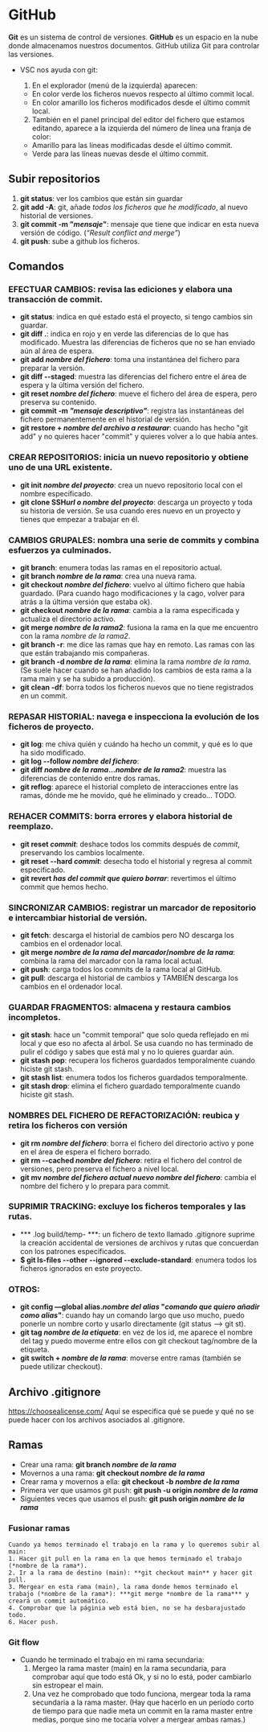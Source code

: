 # GitHub
**Git** es un sistema de control de versiones.
**GitHub** es un espacio en la nube donde almacenamos nuestros documentos. GitHub utiliza Git para controlar las versiones.

- VSC nos ayuda con git:
  1. En el explorador (menú de la izquierda) aparecen:
    - En color verde los ficheros nuevos respecto al último commit local.
    - En color amarillo los ficheros modificados desde el último commit local.

  2. También en el panel principal del editor del fichero que estamos editando, aparece a la izquierda del número de línea una franja de color:
    - Amarillo para las líneas modificadas desde el último commit.
    - Verde para las líneas nuevas desde el último commit.


## Subir repositorios
1. **git status**: ver los cambios que están sin guardar
2. **git add -A**: git, añade *todos los ficheros que he modificado*, al nuevo historial de versiones.
3. **git commit -m "*mensaje*"**: mensaje que tiene que indicar en esta nueva versión de código. (*“Result conflict and merge”*)
4. **git push**: sube a github los ficheros.

## Comandos
### EFECTUAR CAMBIOS: revisa las ediciones y elabora una transacción de commit.
  - **git status**: indica en qué estado está el proyecto, si tengo cambios sin guardar.
  - **git diff .**: indica en rojo y en verde las diferencias de lo que has modificado. Muestra las diferencias de ficheros que no se han enviado aún al área de espera.
  - **git add *nombre del fichero***: toma una instantánea del fichero para preparar la versión.
  - **git diff --staged**: muestra las diferencias del fichero entre el área de espera y la última versión del fichero.
  - **git reset *nombre del fichero***: mueve el fichero del área de espera, pero preserva su contenido.
  - **git commit -m *"mensaje descriptivo"***: registra las instantáneas del fichero permanentemente en el historial de versión.
  - **git restore + *nombre del archivo a restaurar***: cuando has hecho "git add" y no quieres hacer "commit" y quieres volver a lo que había antes.

### CREAR REPOSITORIOS: inicia un nuevo repositorio y obtiene uno de una URL existente.
  - **git init *nombre del proyecto***: crea un nuevo repositorio local con el nombre especificado.
  - **git clone SSH*url o nombre del proyecto***: descarga un proyecto y toda su historia de versión. Se usa cuando eres nuevo en un proyecto y tienes que empezar a trabajar en él.

### CAMBIOS GRUPALES: nombra una serie de commits y combina esfuerzos ya culminados.
  - **git branch**: enumera todas las ramas en el repositorio actual.
  - **git branch *nombre de la rama***: crea una nueva rama.
  - **git checkout *nombre del fichero***: vuelvo al último fichero que había guardado. (Para cuando hago modificaciones y la cago, volver para atrás a la última versión que estaba ok).
  - **git checkout *nombre de la rama***: cambia a la rama especificada y actualiza el directorio activo.
  - **git merge *nombre de la rama2***: fusiona la rama en la que me encuentro con la rama *nombre de la rama2*.
  - **git branch -r**: me dice las ramas que hay en remoto. Las ramas con las que están trabajando mis compañeras.
  - **git branch -d *nombre de la rama***: elimina la rama *nombre de la rama*. (Se suele hacer cuando se han añadido los cambios de esta rama a la rama main y se ha subido a producción).
  - **git clean -df**: borra todos los ficheros nuevos que no tiene registrados en un commit.

### REPASAR HISTORIAL: navega e inspecciona la evolución de los ficheros de proyecto.
  - **git log**: me chiva quién y cuándo ha hecho un commit, y qué es lo que ha sido modificado.
  - **git log --follow *nombre del fichero***: 
  - **git diff *nombre de la rama*...*nombre de la rama2***: muestra las diferencias de contenido entre dos ramas.
  - **git reflog**: aparece el historial completo de interacciones entre las ramas, dónde me he movido, qué he eliminado y creado... TODO.

### REHACER COMMITS: borra errores y elabora historial de reemplazo.
  - **git reset *commit***: deshace todos los commits después de *commit*, preservando los cambios localmente.
  - **git reset --hard *commit***: desecha todo el historial y regresa al commit especificado.
  - **git revert *has del commit que quiero borrar***: revertimos el último commit que hemos hecho.

### SINCRONIZAR CAMBIOS: registrar un marcador de repositorio e intercambiar historial de versión.
  - **git fetch**: descarga el historial de cambios pero NO descarga los cambios en el ordenador local.
  - **git merge *nombre de la rama del marcador*/*nombre de la rama***: combina la rama del marcador con la rama local actual.
  - **git push**: carga todos los commits de la rama local al GitHub.
  - **git pull**: descarga el historial de cambios y TAMBIÉN descarga los cambios en el ordenador local.
  
### GUARDAR FRAGMENTOS: almacena y restaura cambios incompletos.
  - **git stash**: hace un "commit temporal" que solo queda reflejado en mi local y que eso no afecta al árbol. Se usa cuando no has terminado de pulir el código y sabes que está mal y no lo quieres guardar aún.
  - **git stash pop**: recupera los ficheros guardados temporalmente cuando hiciste git stash.
  - **git stash list**: enumera todos los ficheros guardados temporalmente.
  - **git stash drop**: elimina el fichero guardado temporalmente cuando hiciste git stash.

### NOMBRES DEL FICHERO DE REFACTORIZACIÓN: reubica y retira los ficheros con versión
  - **git rm *nombre del fichero***: borra el fichero del directorio activo y pone en el área de espera el fichero borrado.
  - **git rm --cached *nombre del fichero***: retira el fichero del control de versiones, pero preserva el fichero a nivel local.
  - **git mv *nombre del fichero actual* *nuevo nombre del fichero***: cambia el nombre del fichero y lo prepara para commit.

### SUPRIMIR TRACKING: excluye los ficheros temporales y las rutas.
  - *** .log build/temp- ***: un fichero de texto llamado .gitignore suprime la creación accidental de versiones de archivos y rutas que concuerdan con los patrones especificados.
  - **$ git ls-files --other --ignored --exclude-standard**: enumera todos los ficheros ignorados en este proyecto.

### OTROS:  
  - **git config —global alias.*nombre del alias* "*comando que quiero añadir como alias*"**: cuando hay un comando largo que uso mucho, puedo ponerle un nombre corto y usarlo directamente (git status --> git st).
  - **git tag *nombre de la etiqueta***: en vez de los id, me aparece el nombre del tag y puedo moverme entre ellos con git checkout tag/nombre de la etiqueta.
  - **git switch + *nombre de la rama***: moverse entre ramas (también se puede utilizar checkout).
  
  
## Archivo .gitignore
<https://choosealicense.com/> Aquí se especifica qué se puede y qué no se puede hacer con los archivos asociados al .gitignore.

## Ramas
  - Crear una rama: **git branch *nombre de la rama***
  - Movernos a una rama: **git checkout *nombre de la rama***
  - Crear rama y movernos a ella: **git checkout -b *nombre de la rama***
  - Primera ver que usamos git push: **git push -u origin *nombre de la rama***
  - Siguientes veces que usamos el push: **git push origin *nombre de la rama***
  ### Fusionar ramas
    Cuando ya hemos terminado el trabajo en la rama y lo queremos subir al main:
    1. Hacer git pull en la rama en la que hemos terminado el trabajo (*nombre de la rama*). 
    2. Ir a la rama de destino (main): **git checkout main** y hacer git pull.
    3. Mergear en esta rama (main), la rama donde hemos terminado el trabajo (*nombre de la rama*): ***git merge *nombre de la rama*** y creará un commit automático.
    4. Comprobar que la páginia web está bien, no se ha desbarajustado todo.
    6. Hacer push.
  ### Git flow
  - Cuando he terminado el trabajo en mi rama secundaria:
    1. Mergeo la rama master (main) en la rama secundaria, para comprobar aquí que todo está Ok, y si no lo está, poder cambiarlo sin estropear el main.
    2. Una vez he comprobado que todo funciona, mergear toda la rama secundaria a la rama master. (Hay que hacerlo en un período corto de tiempo para que nadie meta un commit en la rama master entre medias, porque sino me tocaría volver a mergear ambas ramas.)

